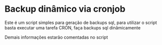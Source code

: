 <h1>Backup dinâmico via cronjob</h1>
<p>Este é um script simples para geração de backups sql, para utilizar o script basta executar uma tarefa CRON, faça backups sql dinâmicamente</p>
<p>Demais informações estarão comentadas no script</p>
